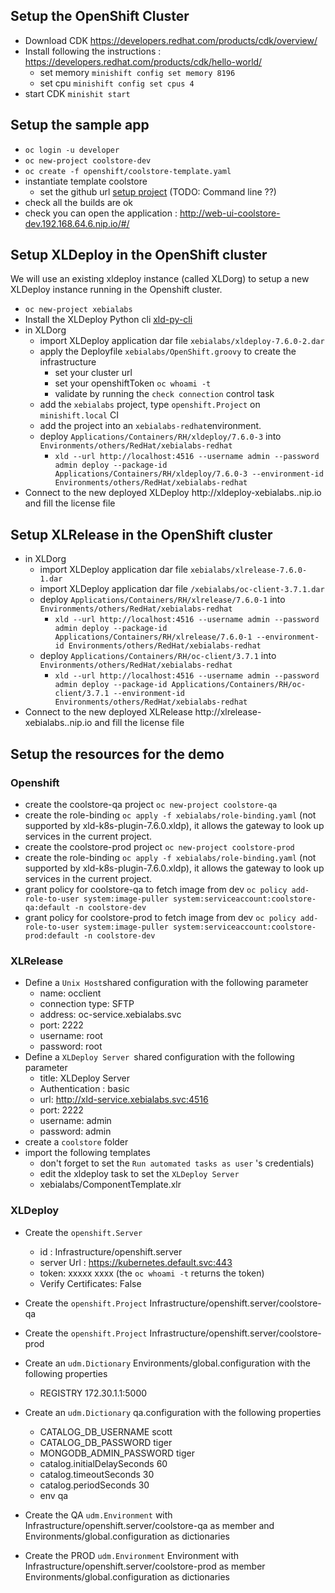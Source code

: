 ## Setup the OpenShift Cluster ##

* Download CDK https://developers.redhat.com/products/cdk/overview/
* Install following the instructions : https://developers.redhat.com/products/cdk/hello-world/
    * set memory `minishift config set memory 8196`
    * set cpu `minishift config set cpus 4`
* start CDK `minishit start`

    

## Setup the sample app ##
* `oc login -u developer` 
* `oc new-project coolstore-dev`
* `oc create -f openshift/coolstore-template.yaml`
* instantiate template coolstore
    * set the github url [setup project](images/setup-project.png) (TODO: Command line ??)
* check all the builds are ok
* check you can open the application : http://web-ui-coolstore-dev.192.168.64.6.nip.io/#/


## Setup XLDeploy in the OpenShift cluster ##
We will use an existing xldeploy instance (called XLDorg) to setup a new XLDeploy instance running in the Openshift cluster.
* `oc new-project xebialabs`
* Install the XLDeploy Python cli [xld-py-cli](https://pypi.python.org/pypi/xld-py-cli) 
* in XLDorg
    * import XLDeploy application dar file `xebialabs/xldeploy-7.6.0-2.dar`
    * apply the Deployfile `xebialabs/OpenShift.groovy` to create the infrastructure
        * set your cluster url
        * set your openshiftToken `oc whoami -t`
        * validate by running the `check connection` control task 
    * add the `xebialabs` project, type `openshift.Project`  on `minishift.local` CI
    * add the project into an `xebialabs-redhat`environment.
    * deploy `Applications/Containers/RH/xldeploy/7.6.0-3` into `Environments/others/RedHat/xebialabs-redhat`
        * `xld --url http://localhost:4516 --username admin --password admin deploy --package-id Applications/Containers/RH/xldeploy/7.6.0-3 --environment-id Environments/others/RedHat/xebialabs-redhat`
* Connect to the new deployed XLDeploy http://xldeploy-xebialabs.<IP-YOUR-CDK-CLUSTER>.nip.io and fill the license file

## Setup XLRelease in the OpenShift cluster ##
* in XLDorg
    * import XLDeploy application dar file `xebialabs/xlrelease-7.6.0-1.dar`
    * import XLDeploy application dar file `/xebialabs/oc-client-3.7.1.dar`
    * deploy `Applications/Containers/RH/xlrelease/7.6.0-1` into `Environments/others/RedHat/xebialabs-redhat`
        * `xld --url http://localhost:4516 --username admin --password admin deploy --package-id Applications/Containers/RH/xlrelease/7.6.0-1 --environment-id Environments/others/RedHat/xebialabs-redhat`
    * deploy `Applications/Containers/RH/oc-client/3.7.1` into `Environments/others/RedHat/xebialabs-redhat`
        * `xld --url http://localhost:4516 --username admin --password admin deploy --package-id Applications/Containers/RH/oc-client/3.7.1 --environment-id Environments/others/RedHat/xebialabs-redhat`
* Connect to the new deployed XLRelease http://xlrelease-xebialabs.<IP-YOUR-CDK-CLUSTER>.nip.io and fill the license file
    

## Setup the resources for the demo

### Openshift ###

* create the coolstore-qa project `oc new-project coolstore-qa`
* create the role-binding `oc apply -f xebialabs/role-binding.yaml` (not supported by xld-k8s-plugin-7.6.0.xldp), it allows the gateway to look up services in the current project.
* create the coolstore-prod project `oc new-project coolstore-prod`
* create the role-binding `oc apply -f xebialabs/role-binding.yaml` (not supported by xld-k8s-plugin-7.6.0.xldp), it allows the gateway to look up services in the current project.
* grant policy for coolstore-qa to fetch image from dev `oc policy add-role-to-user system:image-puller system:serviceaccount:coolstore-qa:default -n coolstore-dev`
* grant policy for coolstore-prod to fetch image from dev `oc policy add-role-to-user system:image-puller system:serviceaccount:coolstore-prod:default -n coolstore-dev`


### XLRelease ###
* Define a `Unix Host`shared configuration with the following parameter
    * name: occlient
    * connection type: SFTP
    * address: oc-service.xebialabs.svc
    * port: 2222
    * username: root
    * password: root
* Define a `XLDeploy Server `shared configuration with the following parameter
    * title: XLDeploy Server
    * Authentication : basic
    * url: http://xld-service.xebialabs.svc:4516
    * port: 2222
    * username: admin
    * password: admin   
* create a `coolstore` folder
* import the following templates
    * don't forget to set the `Run automated tasks as user` 's credentials)
    * edit the xldeploy task to set the `XLDeploy Server` 
    * xebialabs/ComponentTemplate.xlr
 
    
### XLDeploy ###

* Create the `openshift.Server`
    * id : Infrastructure/openshift.server
    * server Url : https://kubernetes.default.svc:443
    * token: xxxxx xxxx (the `oc whoami -t` returns the token)
    * Verify Certificates: False
* Create the `openshift.Project` Infrastructure/openshift.server/coolstore-qa
* Create the `openshift.Project` Infrastructure/openshift.server/coolstore-prod
* Create an `udm.Dictionary` Environments/global.configuration with the following properties
    * REGISTRY 172.30.1.1:5000
* Create an `udm.Dictionary` qa.configuration with the following properties
    * CATALOG_DB_USERNAME scott
    * CATALOG_DB_PASSWORD tiger
    * MONGODB_ADMIN_PASSWORD tiger
    * catalog.initialDelaySeconds 60
    * catalog.timeoutSeconds 30
    * catalog.periodSeconds 30
    * env qa
    

* Create the QA `udm.Environment` with Infrastructure/openshift.server/coolstore-qa as member and Environments/global.configuration as dictionaries
* Create the PROD `udm.Environment` Environment with Infrastructure/openshift.server/coolstore-prod as member Environments/global.configuration as dictionaries



 
    








